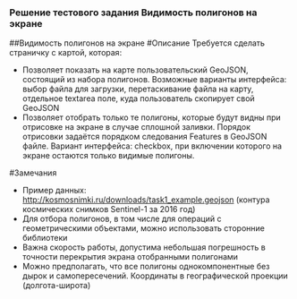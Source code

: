 ### Решение тестового задания Видимость полигонов на экране

##Видимость полигонов на экране
#Описание
Требуется сделать страничку с картой, которая:
* Позволяет показать на карте пользовательский GeoJSON, состоящий из набора полигонов. Возможные варианты интерфейса: выбор файла для загрузки, перетаскивание файла на карту, отдельное textarea поле, куда пользователь скопирует свой GeoJSON
* Позволяет отобрать только те полигоны, которые будут видны при отрисовке на экране в случае сплошной заливки. Порядок отрисовки задаётся порядком следования Features в GeoJSON файле. Вариант интерфейса: checkbox, при включении которого на экране остаются только видимые полигоны.

#Замечания
* Пример данных:  http://kosmosnimki.ru/downloads/task1_example.geojson (контура космических снимков Sentinel-1 за 2016 год)
* Для отбора полигонов, в том числе для операций с геометрическими объектами, можно использовать сторонние библиотеки
* Важна скорость работы, допустима небольшая погрешность в точности перекрытия экрана отобранными полигонами 
* Можно предполагать, что все полигоны однокомпонентные без дырок и самопересечений. Координаты в географической проекции (долгота-широта)
